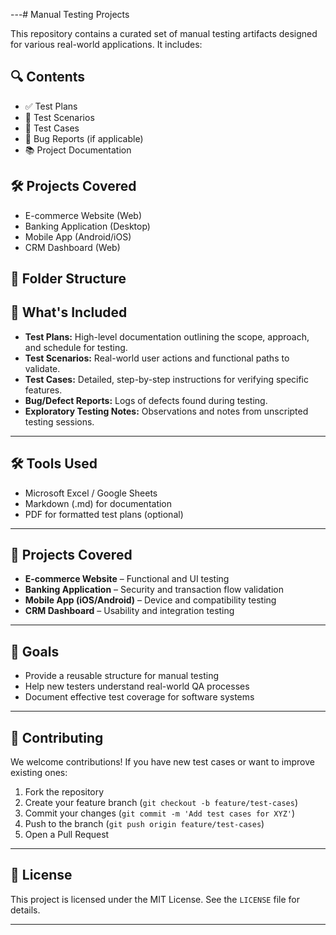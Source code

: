 
---# Manual Testing Projects

This repository contains a curated set of manual testing artifacts designed for various real-world applications. It includes:

## 🔍 Contents

- ✅ Test Plans  
- 🧪 Test Scenarios  
- 📝 Test Cases  
- 📄 Bug Reports (if applicable)
- 📚 Project Documentation

## 🛠️ Projects Covered

- E-commerce Website (Web)
- Banking Application (Desktop)
- Mobile App (Android/iOS)
- CRM Dashboard (Web)

## 🧭 Folder Structure



## 🧪 What's Included

- **Test Plans:** High-level documentation outlining the scope, approach, and schedule for testing.
- **Test Scenarios:** Real-world user actions and functional paths to validate.
- **Test Cases:** Detailed, step-by-step instructions for verifying specific features.
- **Bug/Defect Reports:** Logs of defects found during testing.
- **Exploratory Testing Notes:** Observations and notes from unscripted testing sessions.

---

## 🛠 Tools Used

- Microsoft Excel / Google Sheets
- Markdown (.md) for documentation
- PDF for formatted test plans (optional)

---

## 📌 Projects Covered

- **E-commerce Website** – Functional and UI testing
- **Banking Application** – Security and transaction flow validation
- **Mobile App (iOS/Android)** – Device and compatibility testing
- **CRM Dashboard** – Usability and integration testing

---

## 🎯 Goals

- Provide a reusable structure for manual testing
- Help new testers understand real-world QA processes
- Document effective test coverage for software systems

---

## 🤝 Contributing

We welcome contributions! If you have new test cases or want to improve existing ones:

1. Fork the repository
2. Create your feature branch (`git checkout -b feature/test-cases`)
3. Commit your changes (`git commit -m 'Add test cases for XYZ'`)
4. Push to the branch (`git push origin feature/test-cases`)
5. Open a Pull Request

---

## 📄 License

This project is licensed under the MIT License. See the `LICENSE` file for details.

---



